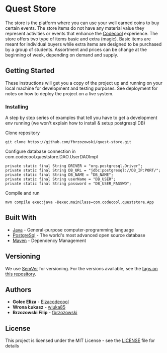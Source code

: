 # Quest Store

The store is the platform where you can use your well earned coins to buy certain events. The store items do not have any material value they represent activities or events that enhance the [Codecool](https://codecool.com/) experience. The store offers two type of items basic and extra (magic). Basic items are meant for individual buyers while extra items are designed to be purchased by a group of students. Assortment and prices can be change at the beginning of week, depending on demand and supply.

## Getting Started

These instructions will get you a copy of the project up and running on your local machine for development and testing purposes. See deployment for notes on how to deploy the project on a live system.

### Installing

A step by step series of examples that tell you have to get a development env running (we won't explain how to install & setup postgresql DB)

Clone repository

```
git clone https://github.com/fbrzozowski/quest-store.git
```

Configure database connection in com.codecool.queststore.DAO.UserDAOImpl

```
private static final String DRIVER = "org.postgresql.Driver";
private static final String DB_URL = "jdbc:postgresql://DB_IP:PORT/";
private static final String DB_NAME = "DB_NAME";
private static final String userName = "DB_USER";
private static final String password = "DB_USER_PASSWD";
```

Compile and run
```
mvn compile exec:java -Dexec.mainClass=com.codecool.queststore.App
```
## Built With

* [Java](https://rometools.github.io/rome/) - General-purpose computer-programming language
* [PostgreSql](http://www.dropwizard.io/1.0.2/docs/) - The world's most advanced open source database
* [Maven](https://maven.apache.org/) - Dependency Management

## Versioning

We use [SemVer](http://semver.org/) for versioning. For the versions available, see the [tags on this repository](https://github.com/fbrzozowski/quest-store/tags). 

## Authors

* **Golec Eliza** - [Elzacodecool](https://github.com/Elzacodecool)
* **Wrona Łukasz** - [wluka85](https://github.com/wluka85)
* **Brzozowski Filip** - [fbrzozowski](https://github.com/fbrzozowski)

## License

This project is licensed under the MIT License - see the [LICENSE](LICENSE) file for details
